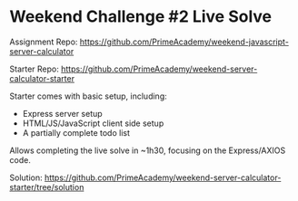 # Weekend Challenge #2 Live Solve

Assignment Repo: https://github.com/PrimeAcademy/weekend-javascript-server-calculator

Starter Repo: https://github.com/PrimeAcademy/weekend-server-calculator-starter

Starter comes with basic setup, including:
- Express server setup
- HTML/JS/JavaScript client side setup
- A partially complete todo list

Allows completing the live solve in ~1h30, focusing on the Express/AXIOS code.

Solution: https://github.com/PrimeAcademy/weekend-server-calculator-starter/tree/solution